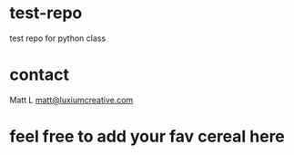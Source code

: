 # test-repo
test repo for python class

# contact
Matt L
matt@luxiumcreative.com

# feel free to add your fav cereal here
